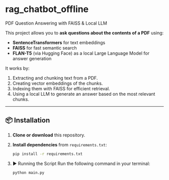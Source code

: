 # rag_chatbot_offline
 PDF Question Answering with FAISS & Local LLM

This project allows you to **ask questions about the contents of a PDF** using:
- **SentenceTransformers** for text embeddings
- **FAISS** for fast semantic search
- **FLAN-T5** (via Hugging Face) as a local Large Language Model for answer generation

It works by:
1. Extracting and chunking text from a PDF.
2. Creating vector embeddings of the chunks.
3. Indexing them with FAISS for efficient retrieval.
4. Using a local LLM to generate an answer based on the most relevant chunks.

---
## 📦 Installation

1. **Clone or download** this repository.

2. **Install dependencies** from `requirements.txt`:
   ```bash
   pip install -r requirements.txt

3. ▶️ Running the Script
    Run the following command in your terminal:
   ```bash
   python main.py


